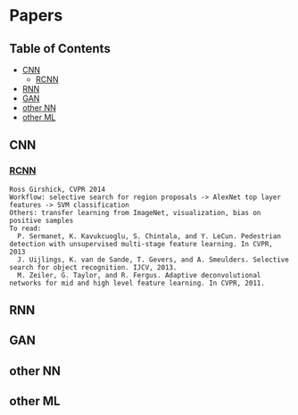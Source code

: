 # Papers
## Table of Contents

<!-- toc -->

- [CNN](#cnn)
  * [RCNN](#rcnn)
- [RNN](#rnn)
- [GAN](#gan)
- [other NN](#other-nn)
- [other ML](#other-ml)

<!-- tocstop -->

## CNN
### [RCNN](cnn/RCNN.pdf)
```
Ross Girshick, CVPR 2014
Workflow: selective search for region proposals -> AlexNet top layer features -> SVM classification
Others: transfer learning from ImageNet, visualization, bias on positive samples
To read: 
  P. Sermanet, K. Kavukcuoglu, S. Chintala, and Y. LeCun. Pedestrian detection with unsupervised multi-stage feature learning. In CVPR, 2013
  J. Uijlings, K. van de Sande, T. Gevers, and A. Smeulders. Selective search for object recognition. IJCV, 2013.
  M. Zeiler, G. Taylor, and R. Fergus. Adaptive deconvolutional networks for mid and high level feature learning. In CVPR, 2011.
```
## RNN

## GAN

## other NN

## other ML
